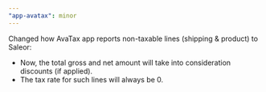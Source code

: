```yaml
---
"app-avatax": minor
---
```

Changed how AvaTax app reports non-taxable lines (shipping & product) to Saleor:
-  Now, the total gross and net amount will take into consideration discounts (if applied).
-  The tax rate for such lines will always be 0.
